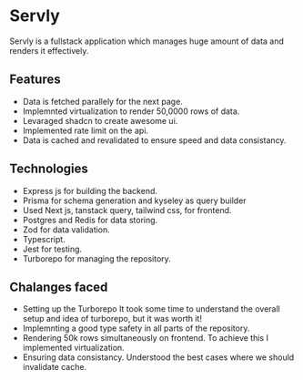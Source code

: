 # Servly

Servly is a fullstack application which manages huge amount of data and renders it effectively.

## Features

- Data is fetched parallely for the next page.
- Implemnted virtualization to render 50,0000 rows of data.
- Levaraged shadcn to create awesome ui.
- Implemented rate limit on the api.
- Data is cached and revalidated to ensure speed and data consistancy.

## Technologies

- Express js for building the backend.
- Prisma for schema generation and kyseley as query builder
- Used Next js, tanstack query, tailwind css, for frontend.
- Postgres and Redis for data storing.
- Zod for data validation.
- Typescript.
- Jest for testing.
- Turborepo for managing the repository.

## Chalanges faced

- Setting up the Turborepo
  It took some time to understand the overall setup and idea of turborepo, but it was worth it!
- Implemnting a good type safety in all parts of the repository.
- Rendering 50k rows simultaneously on frontend.
  To achieve this I implemented virtualization.
- Ensuring data consistancy.
  Understood the best cases where we should invalidate cache.
